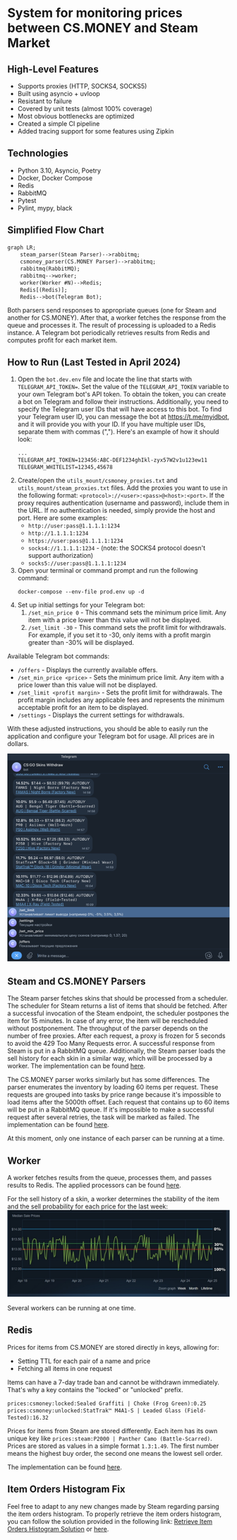 # System for monitoring prices between CS.MONEY and Steam Market

## High-Level Features
* Supports proxies (HTTP, SOCKS4, SOCKS5)
* Built using asyncio + uvloop
* Resistant to failure
* Covered by unit tests (almost 100% coverage)
* Most obvious bottlenecks are optimized
* Created a simple CI pipeline
* Added tracing support for some features using Zipkin

## Technologies
* Python 3.10, Asyncio, Poetry
* Docker, Docker Compose
* Redis
* RabbitMQ
* Pytest
* Pylint, mypy, black

## Simplified Flow Chart

```mermaid
graph LR;
    steam_parser(Steam Parser)-->rabbitmq;
    csmoney_parser(CS.MONEY Parser)-->rabbitmq;
    rabbitmq(RabbitMQ);
    rabbitmq-->worker;
    worker(Worker #N)-->Redis;
    Redis[(Redis)];
    Redis-->bot(Telegram Bot);
```

Both parsers send responses to appropriate queues (one for Steam and another for CS.MONEY). After that, a worker fetches the response from the queue and processes it. The result of processing is uploaded to a Redis instance. A Telegram bot periodically retrieves results from Redis and computes profit for each market item.

## How to Run (Last Tested in April 2024)
1. Open the `bot.dev.env` file and locate the line that starts with `TELEGRAM_API_TOKEN=`. Set the value of the `TELEGRAM_API_TOKEN` variable to your own Telegram bot's API token. To obtain the token, you can create a bot on Telegram and follow their instructions.
   Additionally, you need to specify the Telegram user IDs that will have access to this bot. To find your Telegram user ID, you can message the bot at https://t.me/myidbot, and it will provide you with your ID. If you have multiple user IDs, separate them with commas (",").
   Here's an example of how it should look:
   ```
   ...
   TELEGRAM_API_TOKEN=123456:ABC-DEF1234ghIkl-zyx57W2v1u123ew11
   TELEGRAM_WHITELIST=12345,45678
   ```
2. Create/open the `utils_mount/csmoney_proxies.txt` and `utils_mount/steam_proxies.txt` files. 
   Add the proxies you want to use in the following format: `<protocol>://<user>:<pass>@<host>:<port>`. 
   If the proxy requires authentication (username and password), include them in the URL.
   If no authentication is needed, simply provide the host and port. Here are some examples:
   * `http://user:pass@1.1.1.1:1234`
   * `http://1.1.1.1:1234`
   * `https://user:pass@1.1.1.1:1234`
   * `socks4://1.1.1.1:1234` - (note: the SOCKS4 protocol doesn't support authorization)
   * `socks5://user:pass@1.1.1.1:1234`
3. Open your terminal or command prompt and run the following command:
   ```
   docker-compose --env-file prod.env up -d
   ```
4. Set up initial settings for your Telegram bot:
   1. `/set_min_price 0` - This command sets the minimum price limit. Any item with a price lower than this value will not be displayed.
   2. `/set_limit -30` - This command sets the profit limit for withdrawals. For example, if you set it to -30, only items with a profit margin greater than -30% will be displayed.

Available Telegram bot commands:
* `/offers` - Displays the currently available offers.
* `/set_min_price <price>` - Sets the minimum price limit. Any item with a price lower than this value will not be displayed.
* `/set_limit <profit margin>` - Sets the profit limit for withdrawals. The profit margin includes any applicable fees and represents the minimum acceptable profit for an item to be displayed.
* `/settings` - Displays the current settings for withdrawals.

With these adjusted instructions, you should be able to easily run the application and configure your Telegram bot for usage. All prices are in dollars.

![Bot work screenshot](images/bot.png "Bot work screenshot")

## Steam and CS.MONEY Parsers

The Steam parser fetches skins that should be processed from a scheduler. The scheduler for Steam returns a list of items that should be fetched. After a successful invocation of the Steam endpoint, the scheduler postpones the item for 15 minutes. In case of any error, the item will be rescheduled without postponement. The throughput of the parser depends on the number of free proxies. After each request, a proxy is frozen for 5 seconds to avoid the 429 Too Many Requests error. A successful response from Steam is put in a RabbitMQ queue. Additionally, the Steam parser loads the sell history for each skin in a similar way, which will be processed by a worker. The implementation can be found [here](price_monitoring/parsers/steam).

The CS.MONEY parser works similarly but has some differences. The parser enumerates the inventory by loading 60 items per request. These requests are grouped into tasks by price range because it's impossible to load items after the 5000th offset. Each request that contains up to 60 items will be put in a RabbitMQ queue. If it's impossible to make a successful request after several retries, the task will be marked as failed. The implementation can be found [here](price_monitoring/parsers/csmoney).

At this moment, only one instance of each parser can be running at a time.

## Worker

A worker fetches results from the queue, processes them, and passes results to Redis. The applied processors can be found [here](price_monitoring/worker/processing).

For the sell history of a skin, a worker determines the stability of the item and the sell probability for each price for the last week: ![Sell history analyzer](images/sell_history.jpg "Sell history analyzer")

Several workers can be running at one time.

## Redis

Prices for items from CS.MONEY are stored directly in keys, allowing for:
* Setting TTL for each pair of a name and price
* Fetching all items in one request

Items can have a 7-day trade ban and cannot be withdrawn immediately. That's why a key contains the "locked" or "unlocked" prefix.
```
prices:csmoney:locked:Sealed Graffiti | Choke (Frog Green):0.25
prices:csmoney:unlocked:StatTrak™ M4A1-S | Leaded Glass (Field-Tested):16.32
```

Prices for items from Steam are stored differently. Each item has its own unique key like `prices:steam:P2000 | Panther Camo (Battle-Scarred)`. Prices are stored as values in a simple format `1.3:1.49`. The first number means the highest buy order, the second one means the lowest sell order.

The implementation can be found [here](price_monitoring/storage).

## Item Orders Histogram Fix
Feel free to adapt to any new changes made by Steam regarding parsing the item orders histogram. To properly retrieve the item orders histogram, you can follow the solution provided in the following link: [Retrieve Item Orders Histogram Solution](https://gist.github.com/Soniclev/981f8adbc7c6a68350aff9e2a877ed1e) or [here](price_monitoring/parsers/steam/parser/steam_orders_parser.py).